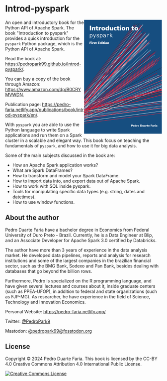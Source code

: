 # Introd-pyspark

<a href="https://pedro-faria.netlify.app/publications/book/introd-pyspark/en/"><img src="Cover/cover1.png" width="250" height="366" class="cover" align="right"/></a> An open and introductory book for the Python API of Apache Spark. The book "Introduction to pyspark" provides a quick introduction for the `pyspark` Python package, which is the Python API of Apache Spark.

Read the book at: <https://pedropark99.github.io/Introd-pyspark/>.

You can buy a copy of the book through Amazon: <https://www.amazon.com/dp/B0CRYMVWDN>.

Publication page: <https://pedro-faria.netlify.app/publications/book/introd-pyspark/en/>.

With `pyspark` you are able to use the Python language to write Spark applications and run them on a Spark cluster in a scalable and elegant way. This book focus on teaching the fundamentals of `pyspark`, and how to use it for big data analysis.

Some of the main subjects discussed in the book are:

- How an Apache Spark application works?
- What are Spark DataFrames?
- How to transform and model your Spark DataFrame.
- How to import data into, and export data out of Apache Spark.
- How to work with SQL inside pyspark.
- Tools for manipulating specific data types (e.g. string, dates and datetimes).
- How to use window functions.


## About the author

Pedro Duarte Faria have a bachelor degree in Economics from Federal University of Ouro Preto - Brazil. Currently, he is a Data Engineer at Blip, and an Associate Developer for Apache Spark 3.0 certified by Databricks.

The author have more than 3 years of experience in the data analysis market. He developed data pipelines, reports and analysis for research institutions and some of the largest companies in the brazilian financial sector, such as the BMG Bank, Sodexo and Pan Bank, besides dealing with databases that go beyond the billion rows.

Furthermore, Pedro is specialized on the R programming language, and have given several lectures and courses about it, inside graduate centers (such as PPEA-UFOP), in addition to federal and state organizations (such as FJP-MG). As researcher, he have experience in the field of Science, Technology and Innovation Economics.

Personal Website: <https://pedro-faria.netlify.app/>

Twitter: [@PedroPark9](https://twitter.com/PedroPark9)

Mastodon: [@pedropark99@fosstodon.org](https://fosstodon.org/@pedropark99)


## License

Copyright © 2024 Pedro Duarte Faria. This book is licensed by the CC-BY 4.0 Creative Commons Attribution 4.0 International Public License.

<a rel="license" href="http://creativecommons.org/licenses/by/4.0/"><img alt="Creative Commons License" style="border-width:0" src="https://i.creativecommons.org/l/by/4.0/88x31.png" /></a>

